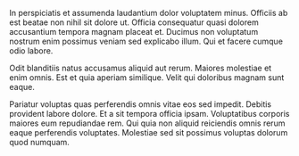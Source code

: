 In perspiciatis et assumenda laudantium dolor voluptatem minus. Officiis ab est beatae non nihil sit dolore ut. Officia consequatur quasi dolorem accusantium tempora magnam placeat et. Ducimus non voluptatum nostrum enim possimus veniam sed explicabo illum. Qui et facere cumque odio labore.
 Odit blanditiis natus accusamus aliquid aut rerum. Maiores molestiae et enim omnis. Est et quia aperiam similique. Velit qui doloribus magnam sunt eaque.
 Pariatur voluptas quas perferendis omnis vitae eos sed impedit. Debitis provident labore dolore. Et a sit tempora officia ipsam. Voluptatibus corporis maiores eum repudiandae rem. Qui quia non aliquid reiciendis omnis rerum eaque perferendis voluptates. Molestiae sed sit possimus voluptas dolorum quod numquam.